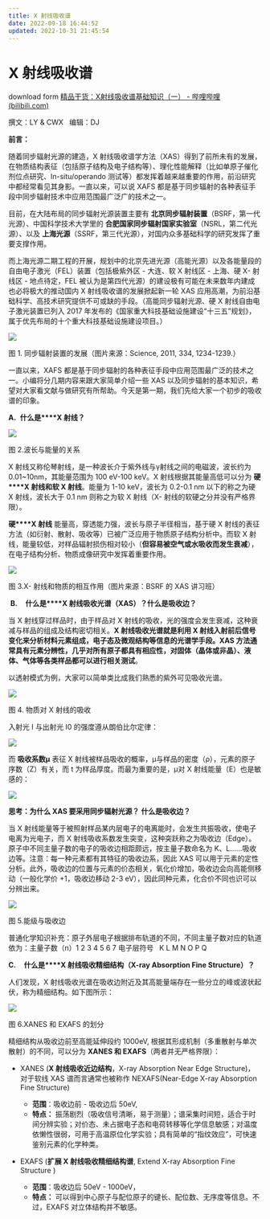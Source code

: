 ```yaml
---
title: X 射线吸收谱
date: 2022-09-18 16:44:52
updated: 2022-10-31 21:45:54
---
```


# X 射线吸收谱

download form [精品干货：X射线吸收谱基础知识（一） - 哔哩哔哩 (bilibili.com)](https://www.bilibili.com/read/cv6701754)

撰文：LY & CWX   编辑：DJ

**前言：**

随着同步辐射光源的建造，X 射线吸收谱学方法（XAS）得到了前所未有的发展，在物质结构表征（包括原子结构及电子结构等）、理化性能解释（比如单原子催化剂位点研究、In-situ/operando 测试等）都发挥着越来越重要的作用，前沿研究中都经常看见其身影。一直以来，可以说 XAFS 都是基于同步辐射的各种表征手段中同步辐射技术中应用范围最广泛广的技术之一。

  

目前，在大陆布局的同步辐射光源装置主要有 **北京同步辐射装置**（BSRF，第一代光源）、中国科学技术大学里的 **合肥国家同步辐射国家实验室**（NSRL，第二代光源）、以及 **上海光源**（SSRF，第三代光源），对国内众多基础科学的研究发挥了重要支撑作用。

  

而上海光源二期工程的开展，规划中的北京先进光源（高能光源）以及各能量段的自由电子激光（FEL）装置（包括极紫外区 - 大连、软 X 射线区 - 上海、硬 X- 射线区 - 地点待定，FEL 被认为是第四代光源）的建设极有可能在未来数年内建成也必将极大的推动国内 X 射线吸收谱的发展掀起新一轮 XAS 应用高潮，为前沿基础科学、高技术研究提供不可或缺的手段。（高能同步辐射光源、硬 X 射线自由电子激光装置已列入 2017 年发布的《国家重大科技基础设施建设“十三五”规划》，属于优先布局的十个重大科技基础设施建设项目。） 

![](../assets/923667c21e609865c98457cb3961f2e300d1d96c.jpg@942w_728h_progressive.webp)

图 1. 同步辐射装置的发展（图片来源：Science, 2011, 334, 1234-1239.）

  

一直以来，XAFS 都是基于同步辐射的各种表征手段中应用范围最广泛的技术之一。小编将分几期内容来跟大家简单介绍一些 XAS 以及同步辐射的基本知识，希望对大家看文献与做研究有所帮助。今天是第一期，我们先给大家一个初步的吸收谱的印象。               

**A.**  **什么是****X 射线？**

![](../assets/b0412406c9e7fad50e32085f1067e476ddbe7165.jpg@942w_495h_progressive.webp)

图 2.波长与能量的关系

X 射线又称伦琴射线，是一种波长介于紫外线与γ射线之间的电磁波，波长约为 0.01~10nm，其能量范围为 100 eV-100 keV。X 射线根据其能量高低可以分为 **硬****X 射线和软 X 射线**。能量为 1-10 keV，波长为 0.2-0.1 nm 以下的称之为硬 X 射线，波长大于 0.1 nm 则称之为软 X 射线（X- 射线的软硬之分并没有严格界限）。

  

**硬****X 射线** 能量高，穿透能力强，波长与原子半径相当，基于硬 X 射线的表征方法（如衍射、散射、吸收等）已被广泛应用于物质原子结构分析中。而软 X 射线，能量较低，对样品辐射损伤相对较小（**但容易被空气或水吸收而发生衰减**），在电子结构分析、物质成像研究中发挥着重要作用。

![](../assets/f0e3a3ee689a10f1fa1db2a25481ad7bc5abbb13.jpg@942w_594h_progressive.webp)

图 3.X- 射线和物质的相互作用（图片来源：BSRF 的 XAS 讲习班）

 **B.**    **什么是****X 射线吸收光谱（XAS）？什么是吸收边？**

当 X 射线穿过样品时，由于样品对 X 射线的吸收，光的强度会发生衰减，这种衰减与样品的组成及结构密切相关。**X 射线吸收光谱就是利用 X 射线入射前后信号变化来分析材料元素组成，电子态及微观结构等信息的光谱学手段。XAS 方法通常具有元素分辨性，几乎对所有原子都具有相应性，对固体（晶体或非晶）、液体、气体等各类样品都可以进行相关测试**。

以透射模式为例，大家可以简单类比成我们熟悉的紫外可见吸收光谱。

![](../assets/6e949785968ebd84aea5c65ba3ede31b3e54ab98.png@942w_326h_progressive.webp)

图 4. 物质对 X 射线的吸收

入射光 I 与出射光 I0 的强度遵从朗伯比尔定律： 

![](../assets/6e3869e005f5c964c64c6664a9de0a1848edabfe.png@138w_44h_progressive.webp)

而 **吸收系数μ** 表征 X 射线被样品吸收的概率，μ与样品的密度（ρ），元素的原子序数（Z）有关，而 t 为样品厚度。而最为重要的是，μ对 X 射线能量（E）也是敏感的：

![](../assets/fde50454befc55a944f0bc36e27f81103f33e25b.jpg@96w_69h_progressive.webp)

**思考：为什么 XAS 要采用同步辐射光源？** **什么是吸收边？**

当 X 射线能量等于被照射样品某内层电子的电离能时，会发生共振吸收，使电子电离为光电子，而 X 射线吸收系数发生突变，这种突跃称之为吸收边（Edge）。原子中不同主量子数的电子的吸收边相距颇远，按主量子数命名为 K、L……吸收边等。注意：每一种元素都有其特征的吸收边系，因此 XAS 可以用于元素的定性分析。此外，吸收边的位置与元素的价态相关，氧化价增加，吸收边会向高能侧移动（一般化学价 +1，吸收边移动 2-3 eV），因此同种元素，化合价不同也识可以分辨出来。

![](../assets/2aab2e764c29483336dc4ed86549e710582a9c6a.png@942w_1047h_progressive.webp)

图 5.能级与吸收边

普通化学知识补充：原子外层电子根据排布轨道的不同，不同主量子数对应的轨道依为：主量子数（n）1 2 3 4 5 6 7 电子层符号   K L M N O P Q

  

**C.**    **什么是****X 射线吸收精细结构（X-ray Absorption Fine Structure）？**

人们发现，X 射线吸收光谱在吸收边附近及其高能量端存在一些分立的峰或波状起伏，称为精细结构。如下图所示：

![](../assets/fb82fb8edec5b3cc583777287d507f80d74d5e39.jpg@942w_638h_progressive.webp)

图 6.XANES 和 EXAFS 的划分

精细结构从吸收边前至高能延伸段约 1000eV, 根据其形成机制（多重散射与单次散射）的不同，可以分为 **XANES 和 EXAFS**（两者并无严格界限）： 

- XANES (**X 射线吸收近边结构**，X-ray Absorption Near Edge Structure)，对于软线 XAS 谱而言通常也被称作 NEXAFS(Near-Edge X-ray Absorption Fine Structure)
    - **范围**：吸收边前 - 吸收边后 50eV,
    - **特点：** 振荡剧烈（吸收信号清晰，易于测量）；谱采集时间短，适合于时间分辨实验；对价态、未占据电子态和电荷转移等化学信息敏感；对温度依懒性很弱，可用于高温原位化学实验；具有简单的“指纹效应”，可快速鉴别元素的化学种类。
    
- EXAFS (**扩展 X 射线吸收精细结构谱**, Extend X-ray Absorption Fine Structure )
    - **范围**：吸收边后 50eV - 1000eV，
    - **特点：** 可以得到中心原子与配位原子的键长、配位数、无序度等信息。不过，EXAFS 对立体结构并不敏感。
        
